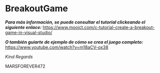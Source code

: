 # BreakoutGame

**_Para más información, se puede consultar el tutorial clickeando el siguiente enlace:_**
https://www.mooict.com/c-tutorial-create-a-breakout-game-in-visual-studio/

**_O también guiarte de ejemplo de cómo se crea el juego completo:_**
https://www.youtube.com/watch?v=m18aCV-ox38

_Kind Regards_

MARSFOREVER472
